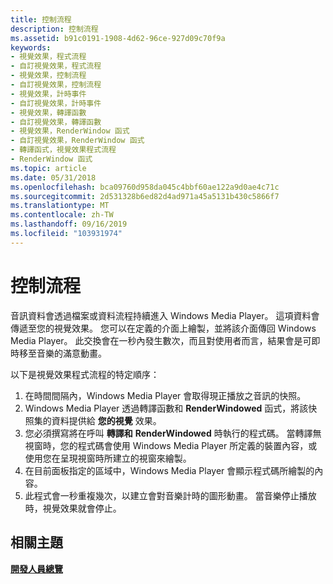 ```yaml
---
title: 控制流程
description: 控制流程
ms.assetid: b91c0191-1908-4d62-96ce-927d09c70f9a
keywords:
- 視覺效果，程式流程
- 自訂視覺效果，程式流程
- 視覺效果，控制流程
- 自訂視覺效果，控制流程
- 視覺效果，計時事件
- 自訂視覺效果，計時事件
- 視覺效果，轉譯函數
- 自訂視覺效果，轉譯函數
- 視覺效果，RenderWindow 函式
- 自訂視覺效果，RenderWindow 函式
- 轉譯函式，視覺效果程式流程
- RenderWindow 函式
ms.topic: article
ms.date: 05/31/2018
ms.openlocfilehash: bca09760d958da045c4bbf60ae122a9d0ae4c71c
ms.sourcegitcommit: 2d531328b6ed82d4ad971a45a5131b430c5866f7
ms.translationtype: MT
ms.contentlocale: zh-TW
ms.lasthandoff: 09/16/2019
ms.locfileid: "103931974"
---
```

# <a name="flow-of-control"></a>控制流程

音訊資料會透過檔案或資料流程持續進入 Windows Media Player。 這項資料會傳遞至您的視覺效果。 您可以在定義的介面上繪製，並將該介面傳回 Windows Media Player。 此交換會在一秒內發生數次，而且對使用者而言，結果會是可即時移至音樂的滿意動畫。

以下是視覺效果程式流程的特定順序：

1.  在時間間隔內，Windows Media Player 會取得現正播放之音訊的快照。
2.  Windows Media Player 透過轉譯函數和 **RenderWindowed** 函式，將該快照集的資料提供給 **您的視覺** 效果。
3.  您必須撰寫將在呼叫 **轉譯和** **RenderWindowed** 時執行的程式碼。 當轉譯無視窗時，您的程式碼會使用 Windows Media Player 所定義的裝置內容，或使用您在呈現視窗時所建立的視窗來繪製。
4.  在目前面板指定的區域中，Windows Media Player 會顯示程式碼所繪製的內容。
5.  此程式會一秒重複幾次，以建立會對音樂計時的圖形動畫。 當音樂停止播放時，視覺效果就會停止。

## <a name="related-topics"></a>相關主題

<dl> <dt>

[**開發人員總覽**](developer-overview.md)
</dt> </dl>

 

 




